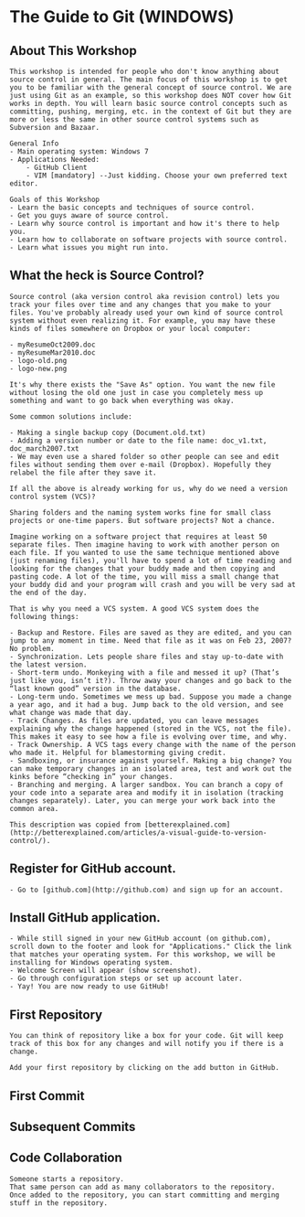 The Guide to Git (WINDOWS)
================

About This Workshop
------------------
	This workshop is intended for people who don't know anything about source control in general. The main focus of this workshop is to get you to be familiar with the general concept of source control. We are just using Git as an example, so this workshop does NOT cover how Git works in depth. You will learn basic source control concepts such as committing, pushing, merging, etc. in the context of Git but they are more or less the same in other source control systems such as Subversion and Bazaar. 

	General Info
	- Main operating system: Windows 7
	- Applications Needed:
		- GitHub Client
		- VIM [mandatory] --Just kidding. Choose your own preferred text editor.

	Goals of this Workshop
	- Learn the basic concepts and techniques of source control.
	- Get you guys aware of source control.
	- Learn why source control is important and how it's there to help you.
	- Learn how to collaborate on software projects with source control.
	- Learn what issues you might run into.	

What the heck is Source Control?
---------------------------------
	Source control (aka version control aka revision control) lets you track your files over time and any changes that you make to your files. You've probably already used your own kind of source control system without even realizing it. For example, you may have these kinds of files somewhere on Dropbox or your local computer:

	- myResumeOct2009.doc
	- myResumeMar2010.doc
	- logo-old.png
	- logo-new.png

	It's why there exists the "Save As" option. You want the new file without losing the old one just in case you completely mess up something and want to go back when everything was okay. 

	Some common solutions include:

	- Making a single backup copy (Document.old.txt)
	- Adding a version number or date to the file name: doc_v1.txt, doc_march2007.txt
	- We may even use a shared folder so other people can see and edit files without sending them over e-mail (Dropbox). Hopefully they relabel the file after they save it.

	If all the above is already working for us, why do we need a version control system (VCS)?

	Sharing folders and the naming system works fine for small class projects or one-time papers. But software projects? Not a chance.

	Imagine working on a software project that requires at least 50 separate files. Then imagine having to work with another person on each file. If you wanted to use the same technique mentioned above (just renaming files), you'll have to spend a lot of time reading and looking for the changes that your buddy made and then copying and pasting code. A lot of the time, you will miss a small change that your buddy did and your program will crash and you will be very sad at the end of the day.

	That is why you need a VCS system. A good VCS system does the following things:

	- Backup and Restore. Files are saved as they are edited, and you can jump to any moment in time. Need that file as it was on Feb 23, 2007? No problem.
	- Synchronization. Lets people share files and stay up-to-date with the latest version.
	- Short-term undo. Monkeying with a file and messed it up? (That’s just like you, isn’t it?). Throw away your changes and go back to the “last known good” version in the database.
	- Long-term undo. Sometimes we mess up bad. Suppose you made a change a year ago, and it had a bug. Jump back to the old version, and see what change was made that day.
	- Track Changes. As files are updated, you can leave messages explaining why the change happened (stored in the VCS, not the file). This makes it easy to see how a file is evolving over time, and why.
	- Track Ownership. A VCS tags every change with the name of the person who made it. Helpful for blamestorming giving credit.
	- Sandboxing, or insurance against yourself. Making a big change? You can make temporary changes in an isolated area, test and work out the kinks before “checking in” your changes.
	- Branching and merging. A larger sandbox. You can branch a copy of your code into a separate area and modify it in isolation (tracking changes separately). Later, you can merge your work back into the common area.

	This description was copied from [betterexplained.com](http://betterexplained.com/articles/a-visual-guide-to-version-control/).


Register for GitHub account.
----------------------------
	- Go to [github.com](http://github.com) and sign up for an account.


Install GitHub application.
----------------------------
	- While still signed in your new GitHub account (on github.com), scroll down to the footer and look for "Applications." Click the link that matches your operating system. For this workshop, we will be installing for Windows operating system. 
	- Welcome Screen will appear (show screenshot).
	- Go through configuration steps or set up account later.
	- Yay! You are now ready to use GitHub!

First Repository
----------------
	You can think of repository like a box for your code. Git will keep track of this box for any changes and will notify you if there is a change. 

	Add your first repository by clicking on the add button in GitHub.

First Commit
------------

Subsequent Commits
------------------

Code Collaboration
------------------
	Someone starts a repository.
	That same person can add as many collaborators to the repository.
	Once added to the repository, you can start committing and merging stuff in the repository.